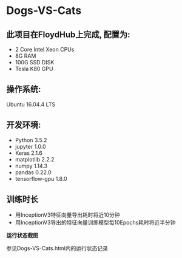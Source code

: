 # Dogs-VS-Cats

## 此项目在FloydHub上完成, 配置为:
+ 2 Core Intel Xeon CPUs
+ 8G RAM
+ 100G SSD DISK
+ Tesla K80 GPU

## 操作系统:
Ubuntu 16.04.4 LTS

## 开发环境:
+ Python 3.5.2
+ jupyter 1.0.0
+ Keras 2.1.6
+ matplotlib 2.2.2
+ numpy 1.14.3
+ pandas 0.22.0
+ tensorflow-gpu 1.8.0

## 训练时长
+ 用InceptionV3特征向量导出耗时将近10分钟
+ 用InceptionV3导出的特征向量训练模型每10Epochs耗时将近半分钟

**运行状态截图**

参见Dogs-VS-Cats.html内的运行状态记录

